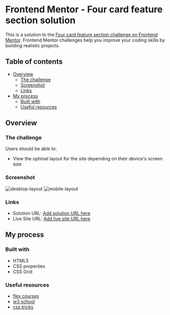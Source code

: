 # Frontend Mentor - Four card feature section solution

This is a solution to the [Four card feature section challenge on Frontend Mentor](https://www.frontendmentor.io/challenges/four-card-feature-section-weK1eFYK). 
Frontend Mentor challenges help you improve your coding skills by building realistic projects. 

## Table of contents

- [Overview](#overview)
  - [The challenge](#the-challenge)
  - [Screenshot](#screenshot)
  - [Links](#links)
- [My process](#my-process)
  - [Built with](#built-with)
  - [Useful resources](#useful-resources)



## Overview

### The challenge

Users should be able to:
- View the optimal layout for the site depending on their device's screen size

### Screenshot

![desktop-layout](Fourcardfeaturesection.jpg)
![mobile-layout](Fourcardfeaturesectionmobile.jpg)


### Links

- Solution URL: [Add solution URL here](https://your-solution-url.com)
- Live Site URL: [Add live site URL here](https://your-live-site-url.com)

## My process

### Built with

- HTML5 
- CSS properties
- CSS Grid

### Useful resources

- [flex courses](https://www.flexcourses.com/courses/html-and-css)
- [w3 school](https://www.w3schools.com/)
- [css tricks](https://css-tricks.com/)


